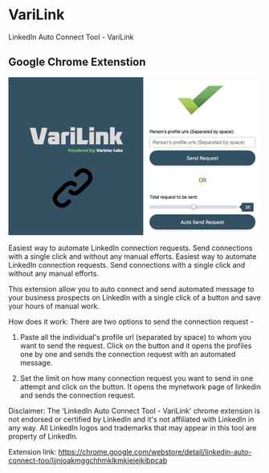 # VariLink
LinkedIn Auto Connect Tool - VariLink

## Google Chrome Extenstion

![Screenshot](image.jpeg)

Easiest way to automate LinkedIn connection requests. Send connections with a single click and without any manual efforts.
Easiest way to automate LinkedIn connection requests. Send connections with a single click and without any manual efforts.

This extension allow you to auto connect and send automated message to your business prospects on LinkedIn with a single click of a button and save your hours of manual work.

How does it work:
There are two options to send the connection request -

1. Paste all the individual's profile url (separated by space) to whom you want to send the request.
   Click on the button and it opens the profiles one by one and sends the connection request with an automated message.

2. Set the limit on how many connection request you want to send in one attempt and click on the button.
   It opens the mynetwork page of linkedin and sends the connection request.

Disclaimer: 
The 'LinkedIn Auto Connect Tool - VariLink' chrome extension is not endorsed or certified by LinkedIn and it's not affiliated with LinkedIn in any way. 
All LinkedIn logos and trademarks that may appear in this tool are property of LinkedIn.

Extension link: https://chrome.google.com/webstore/detail/linkedin-auto-connect-too/ljjnjoakmggchhmklkmkjejejkibpcab
